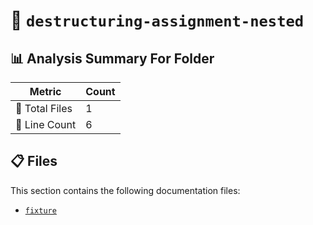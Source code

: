 # 📁 `destructuring-assignment-nested`

## 📊 Analysis Summary For Folder

| Metric | Count |
|--------|-------|
| 📁 Total Files | 1 |
| 🔢 Line Count | 6 |


## 📋 Files

This section contains the following documentation files:

- [`fixture`](./fixture.md)